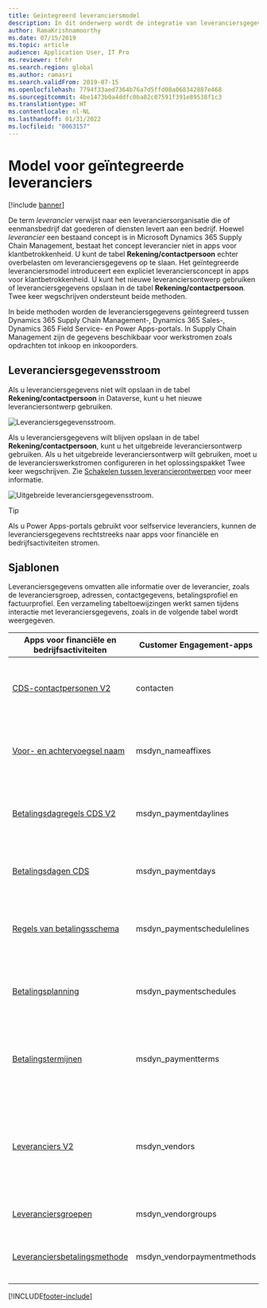 ```yaml
---
title: Geïntegreerd leveranciersmodel
description: In dit onderwerp wordt de integratie van leveranciersgegevens tussen apps voor financiële en bedrijfsactiviteiten en Dataverse beschreven.
author: RamaKrishnamoorthy
ms.date: 07/15/2019
ms.topic: article
audience: Application User, IT Pro
ms.reviewer: tfehr
ms.search.region: global
ms.author: ramasri
ms.search.validFrom: 2019-07-15
ms.openlocfilehash: 7794f33aed7364b76a7d5ffd08a068342887e468
ms.sourcegitcommit: 4be1473b0a4ddfc0ba82c07591f391e89538f1c3
ms.translationtype: HT
ms.contentlocale: nl-NL
ms.lasthandoff: 01/31/2022
ms.locfileid: "8063157"
---
```

# <a name="integrated-vendor-master"></a>Model voor geïntegreerde leveranciers

[!include [banner](../../includes/banner.md)]



De term *leverancier* verwijst naar een leveranciersorganisatie die of eenmansbedrijf dat goederen of diensten levert aan een bedrijf. Hoewel *leverancier* een bestaand concept is in Microsoft Dynamics 365 Supply Chain Management, bestaat het concept leverancier niet in apps voor klantbetrokkenheid. U kunt de tabel **Rekening/contactpersoon** echter overbelasten om leveranciersgegevens op te slaan. Het geïntegreerde leveranciersmodel introduceert een expliciet leveranciersconcept in apps voor klantbetrokkenheid. U kunt het nieuwe leveranciersontwerp gebruiken of leveranciersgegevens opslaan in de tabel **Rekening/contactpersoon**. Twee keer wegschrijven ondersteunt beide methoden.

In beide methoden worden de leveranciersgegevens geïntegreerd tussen Dynamics 365 Supply Chain Management-, Dynamics 365 Sales-, Dynamics 365 Field Service- en Power Apps-portals. In Supply Chain Management zijn de gegevens beschikbaar voor werkstromen zoals opdrachten tot inkoop en inkooporders.

## <a name="vendor-data-flow"></a>Leveranciersgegevensstroom

Als u leveranciersgegevens niet wilt opslaan in de tabel **Rekening/contactpersoon** in Dataverse, kunt u het nieuwe leveranciersontwerp gebruiken.

![Leveranciersgegevensstroom.](media/dual-write-vendor-data-flow.png)

Als u leveranciersgegevens wilt blijven opslaan in de tabel **Rekening/contactpersoon**, kunt u het uitgebreide leveranciersontwerp gebruiken. Als u het uitgebreide leveranciersontwerp wilt gebruiken, moet u de leverancierswerkstromen configureren in het oplossingspakket Twee keer wegschrijven. Zie [Schakelen tussen leverancierontwerpen](vendor-switch.md) voor meer informatie.

![Uitgebreide leveranciersgegevensstroom.](media/dual-write-vendor-detail.jpg)

> [!TIP]
> Als u Power Apps-portals gebruikt voor selfservice leveranciers, kunnen de leveranciersgegevens rechtstreeks naar apps voor financiële en bedrijfsactiviteiten stromen.

## <a name="templates"></a>Sjablonen

Leveranciersgegevens omvatten alle informatie over de leverancier, zoals de leveranciersgroep, adressen, contactgegevens, betalingsprofiel en factuurprofiel. Een verzameling tabeltoewijzingen werkt samen tijdens interactie met leveranciersgegevens, zoals in de volgende tabel wordt weergegeven.

Apps voor financiële en bedrijfsactiviteiten | Customer Engagement-apps     | Beschrijving
----------------------------|-----------------------------|------------
[CDS-contactpersonen V2](mapping-reference.md#115) | contacten | Met deze sjabloon worden alle primaire, secundaire en tertiaire contactgegevens voor zowel klanten als leveranciers gesynchroniseerd.
[Voor- en achtervoegsel naam](mapping-reference.md#155) | msdyn_nameaffixes | Met deze sjabloon worden referentiegegevens over voor- en achtervoegsels van namen voor zowel klanten als leveranciers gesynchroniseerd.
[Betalingsdagregels CDS V2](mapping-reference.md#157) | msdyn_paymentdaylines | Met deze sjabloon worden referentiegegevens over betalingsdagregels voor zowel klanten als leveranciers gesynchroniseerd.
[Betalingsdagen CDS](mapping-reference.md#158) | msdyn_paymentdays | Met deze sjabloon worden referentiegegevens over betalingsdagen voor zowel klanten als leveranciers gesynchroniseerd.
[Regels van betalingsschema](mapping-reference.md#159) | msdyn_paymentschedulelines | Met deze sjabloon worden referentiegegevens over betalingsschemaregels voor zowel klanten als leveranciers gesynchroniseerd.
[Betalingsplanning](mapping-reference.md#160) | msdyn_paymentschedules | Met deze sjabloon worden referentiegegevens over betalingsschema's voor zowel klanten als leveranciers gesynchroniseerd.
[Betalingstermijnen](mapping-reference.md#161) | msdyn_paymentterms | Met deze sjabloon worden referentiegegevens over betalingsvoorwaarden (voorwaarden voor betaling) voor zowel klanten als leveranciers gesynchroniseerd.
[Leveranciers V2](mapping-reference.md#202) | msdyn_vendors | Door integratie met apps voor financiële en bedrijfsactiviteiten kunnen bedrijven die een aangepaste oplossing voor leveranciers gebruiken, profiteren van het kant-en-klare leveranciersconcept dat in Dataverse wordt geïntroduceerd.
[Leveranciersgroepen](mapping-reference.md#200) | msdyn_vendorgroups | Met deze sjabloon worden leveranciersgroepgegevens gesynchroniseerd.
[Leveranciersbetalingsmethode](mapping-reference.md#201) | msdyn_vendorpaymentmethods | Met deze sjabloon worden gegevens over de betalingsmethoden van leveranciers gesynchroniseerd.

[!INCLUDE[footer-include](../../../../includes/footer-banner.md)]
